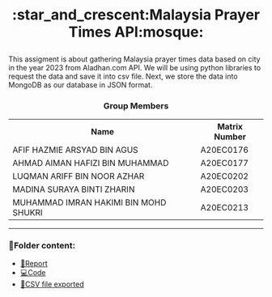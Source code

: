 <h1><p align='center'>:star_and_crescent:Malaysia Prayer Times API:mosque:</p></h1>
<p>This assigment is about gathering Malaysia prayer times data based on city in the year 2023 from Aladhan.com API. We will be using python libraries to request the data and save it into csv file. Next, we store the data into MongoDB as our database in JSON format.</p>


<h3><p align='center'>Group Members</p></h3>

 <table align='center'>
   <tr>
     <th>Name</th>
     <th>Matrix Number</th>
   </tr>
 
   <tr>
     <td>AFIF HAZMIE ARSYAD BIN AGUS</td>
     <td>A20EC0176</td>
   </tr>
 
   <tr>
     <td>AHMAD AIMAN HAFIZI BIN MUHAMMAD</td>
     <td>A20EC0177</td>
   </tr>
 
   <tr>
     <td>LUQMAN ARIFF BIN NOOR AZHAR</td>
     <td>A20EC0202</td>
   </tr>
 
   <tr>
     <td>MADINA SURAYA BINTI ZHARIN</td>
     <td>A20EC0203</td>
   </tr>
 
   <tr>
     <td>MUHAMMAD IMRAN HAKIMI BIN MOHD SHUKRI</td>
     <td>A20EC0213</td>
   </tr>
 
</table>

---

### 📂Folder content:

* [📖Report](https://github.com/drshahizan/special-topic-data-engineering/blob/main/assignment/API/submission/Noctua/Report_PrayerTimeAPI.md)
* [💻Code](https://github.com/drshahizan/special-topic-data-engineering/blob/main/assignment/API/submission/Noctua/Noctua_PrayerTimesAPI.ipynb)
* [📎CSV file exported](https://github.com/drshahizan/special-topic-data-engineering/blob/main/assignment/API/submission/Noctua/Waktu_Solat_Kuala%20Lumpur.csv)







